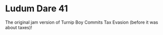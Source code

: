# Ludum Dare 41

The original jam version of Turnip Boy Commits Tax Evasion (before it was about taxes)!
